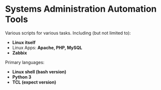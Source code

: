 # Systems Administration Automation Tools

Various scripts for various tasks. Including (but not limited to):

  * **Linux itself**
  * Linux Apps: **Apache, PHP, MySQL**
  * **Zabbix**

Primary languages:

  * **Linux shell (bash version)**
  * **Python 3**
  * **TCL (expect version)**



